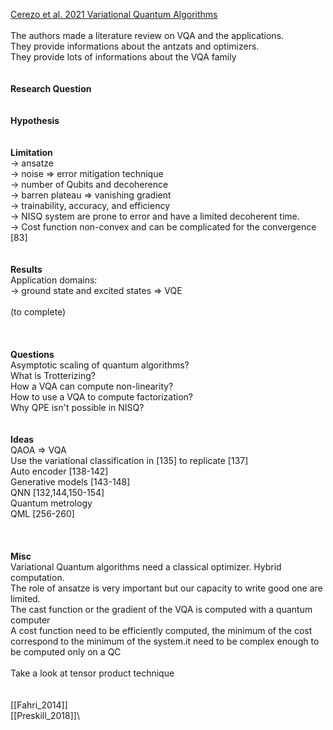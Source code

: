 [Cerezo et al. 2021 Variational Quantum Algorithms](https://www.arxiv.org/pdf/2012.09265.pdf) 
\
\
The authors made a literature review on VQA and the applications.\
They provide informations about the antzats and optimizers.\
They provide lots of informations about the VQA family\
\
\
**Research Question**\
\
\
**Hypothesis**\
\
\
**Limitation**\
→ ansatze \
→ noise ⇒ error mitigation technique\
→ number of Qubits and decoherence\
→ barren plateau ⇒ vanishing gradient\
→ trainability, accuracy, and efficiency\
→ NISQ system are prone to error and have a limited decoherent time.\
→ Cost function non-convex and can be complicated for the convergence [83]\
\
\
**Results**\
Application domains:\
→ ground state and excited states ⇒ VQE \
\
(to complete)
\
\
\
\
**Questions**\
Asymptotic scaling of quantum algorithms?\
What is Trotterizing?\
How a VQA can compute non-linearity?\
How to use a VQA to compute factorization?\
Why QPE isn't possible in NISQ?\
\
\
**Ideas**\
QAOA ⇒ VQA\
Use the variational classification in [135] to replicate [137]\
Auto encoder [138-142]\
Generative models [143-148]\
QNN [132,144,150-154]\
Quantum metrology \
QML [256-260]\
\
\
\
**Misc**\
Variational Quantum algorithms need a classical optimizer. Hybrid computation.\
The role of ansatze is very important but our capacity to write good one are limited.\
The cast function or the gradient of the VQA is computed with a quantum computer\
A cost function need to be efficiently computed, the minimum of the cost correspond to the minimum of the system.it need to be complex enough to be computed only on a QC\
\
Take a look at tensor product technique\
\
\
[[Fahri_2014]]\
[[Preskill_2018]]\
